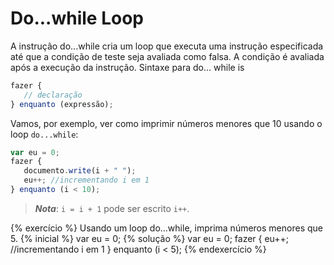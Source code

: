 # Do...while Loop

A instrução do...while cria um loop que executa uma instrução especificada até que a condição de teste seja avaliada como falsa. A condição é avaliada após a execução da instrução.
Sintaxe para do... while is

```javascript
fazer {
   // declaração
} enquanto (expressão);
```

Vamos, por exemplo, ver como imprimir números menores que 10 usando o loop `do...while`:

```javascript
var eu = 0;
fazer {
   documento.write(i + " ");
   eu++; //incrementando i em 1
} enquanto (i < 10);
```

> **_Nota_**: `i = i + 1` pode ser escrito `i++`.

{% exercício %}
Usando um loop do...while, imprima números menores que 5.
{% inicial %}
var eu = 0;
{% solução %}
var eu = 0;
fazer {
eu++; //incrementando i em 1
} enquanto (i < 5);
{% endexercício %}